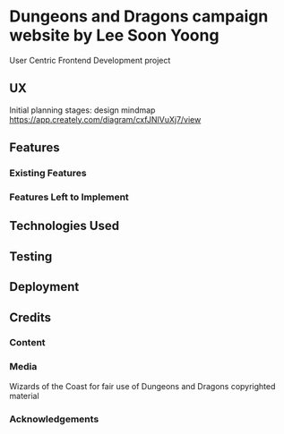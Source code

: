 # Dungeons and Dragons campaign website by Lee Soon Yoong
User Centric Frontend Development project

## UX
Initial planning stages: design mindmap
https://app.creately.com/diagram/cxfJNlVuXj7/view

## Features

### Existing Features

### Features Left to Implement

## Technologies Used

## Testing

## Deployment

## Credits

### Content


### Media
Wizards of the Coast for fair use of Dungeons and Dragons copyrighted material

### Acknowledgements



